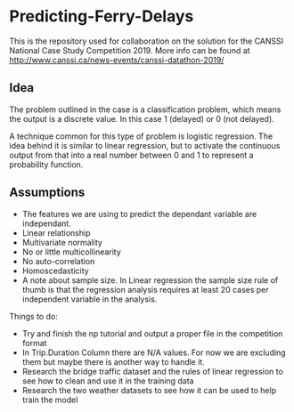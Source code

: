 # Predicting-Ferry-Delays
This is the repository used for collaboration on the solution for the CANSSI National Case Study Competition 2019. More info can be found at http://www.canssi.ca/news-events/canssi-datathon-2019/

Idea
-
The problem outlined in the case is a classification problem, which means the output is a discrete value. In this case 1 (delayed) or 0 (not delayed).

A technique common for this type of problem is logistic regression. The idea behind it is similar to linear regression, but to activate the continuous output from that into a real number between 0 and 1 to represent a probability function. 

Assumptions
-
* The features we are using to predict the dependant variable are independant.
* Linear relationship
* Multivariate normality
* No or little multicollinearity
* No auto-correlation
* Homoscedasticity
* A note about sample size.  In Linear regression the sample size rule of thumb is that the regression analysis requires at least 20 cases per independent variable in the analysis.

Things to do:
- Try and finish the np tutorial and output a proper file in the competition format
- In Trip.Duration Column there are N/A values. For now we are excluding them but maybe there is another way to handle it.
- Research the bridge traffic dataset and the rules of linear regression to see how to clean and use it in the training data
- Research the two weather datasets to see how it can be used to help train the model


